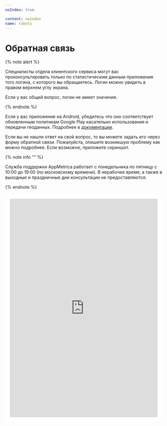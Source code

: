 ```yaml
---
noIndex: true

content: noindex
name: robots
---
```


# Обратная связь

{% note alert %}

Специалисты отдела клиентского сервиса могут вас проконсультировать только по статистическим данным приложения того логина, с которого вы обращаетесь. Логин можно увидеть в правом верхнем углу экрана.

Если у вас общий вопрос, логин не имеет значения.

{% endnote %}

Если у вас приложение на Android, убедитесь что оно соответствует обновленным политикам Google Play касательно использования и передачи геоданных. Подробнее в [документации](../data-security/requirements-google-play.md).

Если вы не нашли ответ на свой вопрос, то вы можете задать его через форму обратной связи. Пожалуйста, опишите возникшую проблему как можно подробнее. Если возможно, приложите скриншот.

{% note info "" %}

Служба поддержки AppMetrica работает с понедельника по пятницу с 10:00 до 19:00 (по московскому времени). В нерабочее время, а также в выходные и праздничные дни консультации не предоставляются.

{% endnote %}

<div style="padding: 15px;
     margin: 10px 0;
     background: #FFFFFF;
     border-radius: 10px;
     border: 1px solid var(--yc-color-line-generic);">
  <iframe style="background: #FFFFFF;"
        height="700"
        width="100%"
        frameborder="0"
        src="https://forms.yandex.ru/surveys/2617/?&iframe=1&lang={{ locale }}">
  </iframe>
</div>
